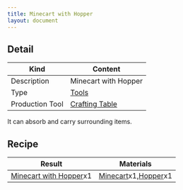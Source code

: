 ```yaml
---
title: Minecart with Hopper
layout: document
---
```

## Detail

|Kind|Content|
|---|---|
|Description|Minecart with Hopper|
|Type|[Tools](Tools)|
|Production Tool|[Crafting Table](Crafting_Table)|

It can absorb and carry surrounding items.

## Recipe

|Result|Materials|
|---|---|
|[Minecart with Hopper](Minecart_with_Hopper)x1|[Minecart](Minecart)x1,[Hopper](Hopper)x1|
